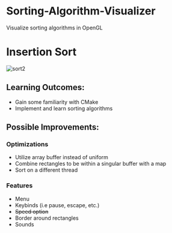 # Sorting-Algorithm-Visualizer
Visualize sorting algorithms in OpenGL

# Insertion Sort
![sort2](https://user-images.githubusercontent.com/69094266/163530054-aaa53f0d-06a4-4528-a26b-8edf7c094732.gif)


## Learning Outcomes:
- Gain some familiarity with CMake
- Implement and learn sorting algorithms

## Possible Improvements:
### Optimizations
- Utilize array buffer instead of uniform
- Combine rectangles to be within a singular buffer with a map
- Sort on a different thread
### Features
- Menu
- Keybinds (i.e pause, escape, etc.)
- ~~Speed option~~
- Border around rectangles
- Sounds
